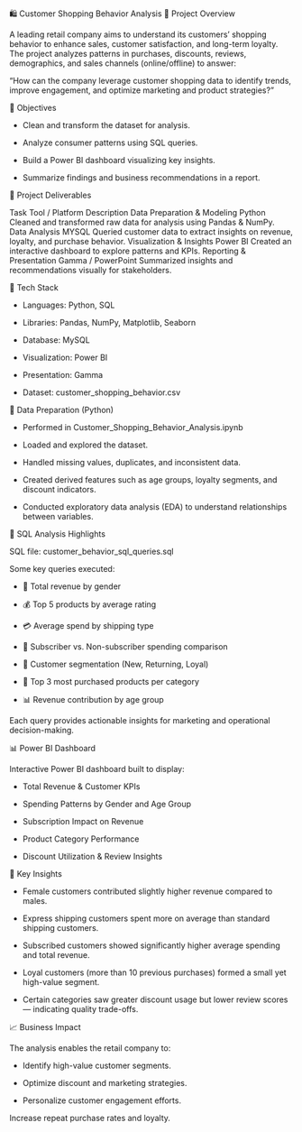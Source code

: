 🛍️ Customer Shopping Behavior Analysis 📘 Project Overview

A leading retail company aims to understand its customers’ shopping behavior to enhance sales, customer satisfaction, and long-term loyalty. The project analyzes patterns in purchases, discounts, reviews, demographics, and sales channels (online/offline) to answer:

“How can the company leverage customer shopping data to identify trends, improve engagement, and optimize marketing and product strategies?”

🎯 Objectives

* Clean and transform the dataset for analysis.

* Analyze consumer patterns using SQL queries.

* Build a Power BI dashboard visualizing key insights.

* Summarize findings and business recommendations in a report.

📂 Project Deliverables 

Task                                                            Tool / Platform                                                   Description 
Data Preparation & Modeling                                        Python                                            Cleaned and transformed raw data for analysis using Pandas & NumPy. 
Data Analysis                                                      MYSQL                                              Queried customer data to extract insights on revenue, loyalty, and purchase behavior. Visualization & Insights                                          Power BI                                           Created an interactive dashboard to explore patterns and KPIs. 
Reporting & Presentation                                         Gamma / PowerPoint                                  Summarized insights and recommendations visually for stakeholders.


🧰 Tech Stack

* Languages: Python, SQL

* Libraries: Pandas, NumPy, Matplotlib, Seaborn

* Database: MySQL

* Visualization: Power BI

* Presentation: Gamma

* Dataset: customer_shopping_behavior.csv
  

🧩 Data Preparation (Python)

* Performed in Customer_Shopping_Behavior_Analysis.ipynb

* Loaded and explored the dataset.

* Handled missing values, duplicates, and inconsistent data.

* Created derived features such as age groups, loyalty segments, and discount indicators.

* Conducted exploratory data analysis (EDA) to understand relationships between variables.


🧮 SQL Analysis Highlights

SQL file: customer_behavior_sql_queries.sql

Some key queries executed:

* 🧾 Total revenue by gender

* 💰 Top 5 products by average rating

* 💳 Average spend by shipping type

* 🛒 Subscriber vs. Non-subscriber spending comparison

* 🔁 Customer segmentation (New, Returning, Loyal)

* 🎯 Top 3 most purchased products per category

* 📊 Revenue contribution by age group

Each query provides actionable insights for marketing and operational decision-making.


📊 Power BI Dashboard

Interactive Power BI dashboard built to display:

* Total Revenue & Customer KPIs

* Spending Patterns by Gender and Age Group

* Subscription Impact on Revenue

* Product Category Performance

* Discount Utilization & Review Insights


🧠 Key Insights

* Female customers contributed slightly higher revenue compared to males.

* Express shipping customers spent more on average than standard shipping customers.

* Subscribed customers showed significantly higher average spending and total revenue.

* Loyal customers (more than 10 previous purchases) formed a small yet high-value segment.

* Certain categories saw greater discount usage but lower review scores — indicating quality trade-offs.


📈 Business Impact

The analysis enables the retail company to:

* Identify high-value customer segments.

* Optimize discount and marketing strategies.

* Personalize customer engagement efforts.

Increase repeat purchase rates and loyalty.
